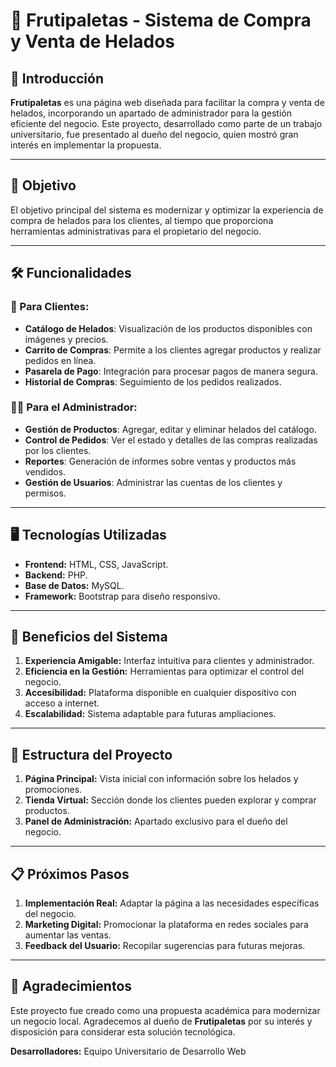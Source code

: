 # 🍧 **Frutipaletas - Sistema de Compra y Venta de Helados**

## 🌟 Introducción

**Frutipaletas** es una página web diseñada para facilitar la compra y venta de helados, incorporando un apartado de administrador para la gestión eficiente del negocio. Este proyecto, desarrollado como parte de un trabajo universitario, fue presentado al dueño del negocio, quien mostró gran interés en implementar la propuesta.

---

## 🎯 Objetivo

El objetivo principal del sistema es modernizar y optimizar la experiencia de compra de helados para los clientes, al tiempo que proporciona herramientas administrativas para el propietario del negocio.

---

## 🛠️ Funcionalidades

### 🚀 Para Clientes:
- **Catálogo de Helados**: Visualización de los productos disponibles con imágenes y precios.
- **Carrito de Compras**: Permite a los clientes agregar productos y realizar pedidos en línea.
- **Pasarela de Pago**: Integración para procesar pagos de manera segura.
- **Historial de Compras**: Seguimiento de los pedidos realizados.

### 👩‍💼 Para el Administrador:
- **Gestión de Productos**: Agregar, editar y eliminar helados del catálogo.
- **Control de Pedidos**: Ver el estado y detalles de las compras realizadas por los clientes.
- **Reportes**: Generación de informes sobre ventas y productos más vendidos.
- **Gestión de Usuarios**: Administrar las cuentas de los clientes y permisos.

---

## 🖥️ Tecnologías Utilizadas

- **Frontend:** HTML, CSS, JavaScript.
- **Backend:** PHP.
- **Base de Datos:** MySQL.
- **Framework:** Bootstrap para diseño responsivo.

---

## 🚀 Beneficios del Sistema

1. **Experiencia Amigable:** Interfaz intuitiva para clientes y administrador.
2. **Eficiencia en la Gestión:** Herramientas para optimizar el control del negocio.
3. **Accesibilidad:** Plataforma disponible en cualquier dispositivo con acceso a internet.
4. **Escalabilidad:** Sistema adaptable para futuras ampliaciones.

---

## 🧩 Estructura del Proyecto

1. **Página Principal:** Vista inicial con información sobre los helados y promociones.
2. **Tienda Virtual:** Sección donde los clientes pueden explorar y comprar productos.
3. **Panel de Administración:** Apartado exclusivo para el dueño del negocio.

---

## 📋 Próximos Pasos

1. **Implementación Real:** Adaptar la página a las necesidades específicas del negocio.
2. **Marketing Digital:** Promocionar la plataforma en redes sociales para aumentar las ventas.
3. **Feedback del Usuario:** Recopilar sugerencias para futuras mejoras.

---

## 🌟 Agradecimientos

Este proyecto fue creado como una propuesta académica para modernizar un negocio local. Agradecemos al dueño de **Frutipaletas** por su interés y disposición para considerar esta solución tecnológica.

**Desarrolladores:**
Equipo Universitario de Desarrollo Web
